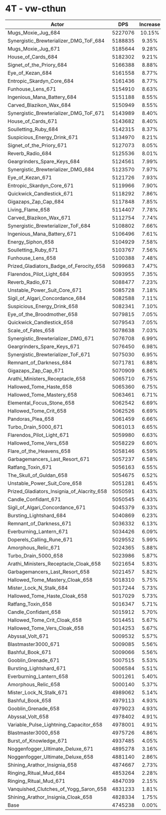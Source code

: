 # 4T - vw-cthun
| Actor | DPS | Increase |
|---|:---:|:---:|
|Mugs_Moxie_Jug_684|5227076|10.15%|
|Synergistic_Brewterializer_DMG_ToF_684|5188835|9.35%|
|Mugs_Moxie_Jug_671|5185644|9.28%|
|House_of_Cards_684|5182302|9.21%|
|Signet_of_the_Priory_684|5166388|8.88%|
|Eye_of_Kezan_684|5161558|8.77%|
|Entropic_Skardyn_Core_684|5161436|8.77%|
|Funhouse_Lens_671|5154910|8.63%|
|Ingenious_Mana_Battery_684|5151188|8.55%|
|Carved_Blazikon_Wax_684|5150949|8.55%|
|Synergistic_Brewterializer_DMG_ToF_671|5143989|8.40%|
|House_of_Cards_671|5143682|8.40%|
|Soulletting_Ruby_684|5142315|8.37%|
|Suspicious_Energy_Drink_671|5134970|8.21%|
|Signet_of_the_Priory_671|5127073|8.05%|
|Reverb_Radio_684|5125536|8.01%|
|Geargrinders_Spare_Keys_684|5124561|7.99%|
|Synergistic_Brewterializer_DMG_684|5123570|7.97%|
|Eye_of_Kezan_671|5121726|7.93%|
|Entropic_Skardyn_Core_671|5119966|7.90%|
|Quickwick_Candlestick_671|5118292|7.86%|
|Gigazaps_Zap_Cap_684|5117848|7.85%|
|Living_Flame_658|5114407|7.78%|
|Carved_Blazikon_Wax_671|5112754|7.74%|
|Synergistic_Brewterializer_ToF_684|5108802|7.66%|
|Ingenious_Mana_Battery_671|5106496|7.61%|
|Energy_Siphon_658|5104929|7.58%|
|Soulletting_Ruby_671|5103767|7.56%|
|Funhouse_Lens_658|5100388|7.48%|
|Prized_Gladiators_Badge_of_Ferocity_658|5099683|7.47%|
|Flarendos_Pilot_Light_684|5093955|7.35%|
|Reverb_Radio_671|5088477|7.23%|
|Unstable_Power_Suit_Core_671|5085728|7.18%|
|Sigil_of_Algari_Concordance_684|5082588|7.11%|
|Suspicious_Energy_Drink_658|5082341|7.10%|
|Eye_of_the_Broodmother_658|5079815|7.05%|
|Quickwick_Candlestick_658|5079543|7.05%|
|Scale_of_Fates_658|5078638|7.03%|
|Synergistic_Brewterializer_DMG_671|5076708|6.99%|
|Geargrinders_Spare_Keys_671|5076450|6.98%|
|Synergistic_Brewterializer_ToF_671|5075030|6.95%|
|Remnant_of_Darkness_684|5071781|6.88%|
|Gigazaps_Zap_Cap_671|5070909|6.86%|
|Arathi_Ministers_Receptacle_658|5065710|6.75%|
|Hallowed_Tome_Haste_658|5065360|6.75%|
|Hallowed_Tome_Mastery_658|5063461|6.71%|
|Elemental_Focus_Stone_658|5062542|6.69%|
|Hallowed_Tome_Crit_658|5062526|6.69%|
|Pandoras_Plea_658|5061459|6.66%|
|Turbo_Drain_5000_671|5061013|6.65%|
|Flarendos_Pilot_Light_671|5059980|6.63%|
|Hallowed_Tome_Vers_658|5058229|6.60%|
|Flare_of_the_Heavens_658|5058146|6.59%|
|Garbagemancers_Last_Resort_671|5057237|6.58%|
|Ratfang_Toxin_671|5056163|6.55%|
|The_Skull_of_Guldan_658|5054675|6.52%|
|Unstable_Power_Suit_Core_658|5051281|6.45%|
|Prized_Gladiators_Insignia_of_Alacrity_658|5050591|6.43%|
|Candle_Confidant_671|5050545|6.43%|
|Sigil_of_Algari_Concordance_671|5045379|6.33%|
|Bursting_Lightshard_684|5040869|6.23%|
|Remnant_of_Darkness_671|5036332|6.13%|
|Everburning_Lantern_671|5034426|6.09%|
|Doperels_Calling_Rune_671|5029552|5.99%|
|Amorphous_Relic_671|5024365|5.88%|
|Turbo_Drain_5000_658|5023986|5.87%|
|Arathi_Ministers_Receptacle_Cloak_658|5021654|5.83%|
|Garbagemancers_Last_Resort_658|5021457|5.82%|
|Hallowed_Tome_Mastery_Cloak_658|5018310|5.75%|
|Mister_Lock_N_Stalk_684|5017244|5.73%|
|Hallowed_Tome_Haste_Cloak_658|5017029|5.73%|
|Ratfang_Toxin_658|5016347|5.71%|
|Candle_Confidant_658|5015912|5.70%|
|Hallowed_Tome_Crit_Cloak_658|5014451|5.67%|
|Hallowed_Tome_Vers_Cloak_658|5014253|5.67%|
|Abyssal_Volt_671|5009532|5.57%|
|Blastmaster3000_671|5009085|5.56%|
|Bashful_Book_671|5009066|5.56%|
|Gooblin_Grenade_671|5007515|5.53%|
|Bursting_Lightshard_671|5006584|5.51%|
|Everburning_Lantern_658|5001261|5.40%|
|Amorphous_Relic_658|5000140|5.37%|
|Mister_Lock_N_Stalk_671|4989062|5.14%|
|Bashful_Book_658|4979113|4.93%|
|Gooblin_Grenade_658|4979023|4.93%|
|Abyssal_Volt_658|4978402|4.91%|
|Variable_Pulse_Lightning_Capacitor_658|4978001|4.91%|
|Blastmaster3000_658|4975726|4.86%|
|Burst_of_Knowledge_671|4937485|4.05%|
|Noggenfogger_Ultimate_Deluxe_671|4895278|3.16%|
|Noggenfogger_Ultimate_Deluxe_658|4881140|2.86%|
|Shining_Arathor_Insignia_658|4874667|2.73%|
|Ringing_Ritual_Mud_684|4853264|2.28%|
|Ringing_Ritual_Mud_671|4847039|2.15%|
|Vanquished_Clutches_of_Yogg_Saron_658|4831233|1.81%|
|Shining_Arathor_Insignia_Cloak_658|4828334|1.75%|
|Base|4745238|0.00%|
